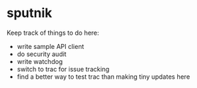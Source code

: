 sputnik
=======

Keep track of things to do here:

* write sample API client
* do security audit
* write watchdog
* switch to trac for issue tracking
* find a better way to test trac than making tiny updates here

